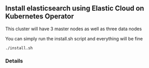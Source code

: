 ## Install elasticsearch using Elastic Cloud on Kubernetes Operator

This cluster will have 3 master nodes as well as three data nodes

You can simply run the install.sh script and everything will be fine 

```
./install.sh
```

### Details 
